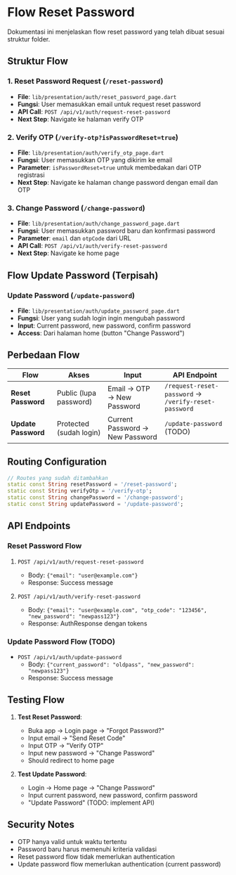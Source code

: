 # Flow Reset Password

Dokumentasi ini menjelaskan flow reset password yang telah dibuat sesuai struktur folder.

## Struktur Flow

### 1. **Reset Password Request** (`/reset-password`)

- **File**: `lib/presentation/auth/reset_password_page.dart`
- **Fungsi**: User memasukkan email untuk request reset password
- **API Call**: `POST /api/v1/auth/request-reset-password`
- **Next Step**: Navigate ke halaman verify OTP

### 2. **Verify OTP** (`/verify-otp?isPasswordReset=true`)

- **File**: `lib/presentation/auth/verify_otp_page.dart`
- **Fungsi**: User memasukkan OTP yang dikirim ke email
- **Parameter**: `isPasswordReset=true` untuk membedakan dari OTP registrasi
- **Next Step**: Navigate ke halaman change password dengan email dan OTP

### 3. **Change Password** (`/change-password`)

- **File**: `lib/presentation/auth/change_password_page.dart`
- **Fungsi**: User memasukkan password baru dan konfirmasi password
- **Parameter**: `email` dan `otpCode` dari URL
- **API Call**: `POST /api/v1/auth/verify-reset-password`
- **Next Step**: Navigate ke home page

## Flow Update Password (Terpisah)

### **Update Password** (`/update-password`)

- **File**: `lib/presentation/auth/update_password_page.dart`
- **Fungsi**: User yang sudah login ingin mengubah password
- **Input**: Current password, new password, confirm password
- **Access**: Dari halaman home (button "Change Password")

## Perbedaan Flow

| Flow                | Akses                   | Input                           | API Endpoint                                         |
| ------------------- | ----------------------- | ------------------------------- | ---------------------------------------------------- |
| **Reset Password**  | Public (lupa password)  | Email → OTP → New Password      | `/request-reset-password` → `/verify-reset-password` |
| **Update Password** | Protected (sudah login) | Current Password → New Password | `/update-password` (TODO)                            |

## Routing Configuration

```dart
// Routes yang sudah ditambahkan
static const String resetPassword = '/reset-password';
static const String verifyOtp = '/verify-otp';
static const String changePassword = '/change-password';
static const String updatePassword = '/update-password';
```

## API Endpoints

### Reset Password Flow

1. `POST /api/v1/auth/request-reset-password`

   - Body: `{"email": "user@example.com"}`
   - Response: Success message

2. `POST /api/v1/auth/verify-reset-password`
   - Body: `{"email": "user@example.com", "otp_code": "123456", "new_password": "newpass123"}`
   - Response: AuthResponse dengan tokens

### Update Password Flow (TODO)

- `POST /api/v1/auth/update-password`
  - Body: `{"current_password": "oldpass", "new_password": "newpass123"}`
  - Response: Success message

## Testing Flow

1. **Test Reset Password**:

   - Buka app → Login page → "Forgot Password?"
   - Input email → "Send Reset Code"
   - Input OTP → "Verify OTP"
   - Input new password → "Change Password"
   - Should redirect to home page

2. **Test Update Password**:
   - Login → Home page → "Change Password"
   - Input current password, new password, confirm password
   - "Update Password" (TODO: implement API)

## Security Notes

- OTP hanya valid untuk waktu tertentu
- Password baru harus memenuhi kriteria validasi
- Reset password flow tidak memerlukan authentication
- Update password flow memerlukan authentication (current password)
